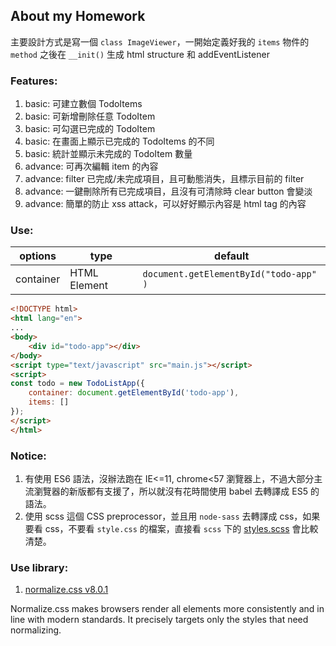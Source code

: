 ## About my Homework

主要設計方式是寫一個 `class ImageViewer`，一開始定義好我的 `items` 物件的 `method` 之後在 `__init()` 生成 html structure 和 addEventListener

### Features: 
1. basic: 可建立數個 TodoItems
2. basic: 可新增刪除任意 TodoItem
3. basic: 可勾選已完成的 TodoItem
4. basic: 在畫面上顯示已完成的 TodoItems 的不同
5. basic: 統計並顯示未完成的 TodoItem 數量
6. advance: 可再次編輯 item 的內容
6. advance: filter 已完成/未完成項目，且可動態消失，且標示目前的 filter
7. advance: 一鍵刪除所有已完成項目，且沒有可清除時 clear button 會變淡
8. advance: 簡單的防止 xss attack，可以好好顯示內容是 html tag 的內容

### Use:
| options   | type         | default                                   |
|-----------|--------------|-------------------------------------------|
| container | HTML Element | `document.getElementById("todo-app" )` |

```html
<!DOCTYPE html>
<html lang="en">
...
<body>
    <div id="todo-app"></div>
</body>
<script type="text/javascript" src="main.js"></script>
<script>
const todo = new TodoListApp({
    container: document.getElementById('todo-app'),
    items: []
});
</script>
</html>
```

### Notice:

1. 有使用 ES6 語法，沒辦法跑在 IE<=11, chrome<57 瀏覽器上，不過大部分主流瀏覽器的新版都有支援了，所以就沒有花時間使用 babel 去轉譯成 ES5 的語法。
2. 使用 scss 這個 CSS preprocessor，並且用 `node-sass` 去轉譯成 css，如果要看 css，不要看 `style.css` 的檔案，直接看 `scss` 下的 [styles.scss](./scss/styles.scss) 會比較清楚。


### Use library:
1. [normalize.css v8.0.1](https://necolas.github.io/normalize.css/)

Normalize.css makes browsers render all elements more consistently and in line with modern standards. It precisely targets only the styles that need normalizing.
